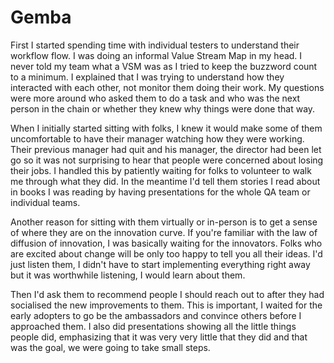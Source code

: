 # Gemba

First I started spending time with individual testers to understand their workflow flow. 
I was doing an informal Value Stream Map in my head. 
I never told my team what a VSM was as I tried to keep the buzzword count to a minimum. 
I explained that I was trying to understand how they interacted with each other, not monitor them doing their work. 
My questions were more around who asked them to do a task and who was the next person in the chain or whether they knew why things were done that way. 

When I initially started sitting with folks, I knew it would make some of them uncomfortable to have their manager watching how they were working. 
Their previous manager had quit and his manager, the director had been let go so it was not surprising to hear that people were concerned about losing their jobs. 
I handled this by patiently waiting for folks to volunteer to walk me through what they did.
In the meantime I'd tell them stories I read about in books I was reading by having presentations for the whole QA team or individual teams.

Another reason for sitting with them virtually or in-person is to get a sense of where they are on the innovation curve. 
If you're familiar with the law of diffusion of innovation, I was basically waiting for the innovators. 
Folks who are excited about change will be only too happy to tell you all their ideas. 
I'd just listen them, I didn't have to start implementing everything right away but it was worthwhile listening, I would learn about them.

Then I'd ask them to recommend people I should reach out to after they had socialised the new improvements to them. 
This is important, I waited for the early adopters to go be the ambassadors and convince others before I approached them. 
I also did presentations showing all the little things people did, emphasizing that it was very very little that they did and that was the goal, we were going to take small steps.
